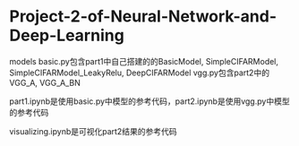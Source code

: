 # Project-2-of-Neural-Network-and-Deep-Learning

models
basic.py包含part1中自己搭建的的BasicModel, SimpleCIFARModel, SimpleCIFARModel_LeakyRelu, DeepCIFARModel
vgg.py包含part2中的VGG_A, VGG_A_BN

part1.ipynb是使用basic.py中模型的参考代码，part2.ipynb是使用vgg.py中模型的参考代码

visualizing.ipynb是可视化part2结果的参考代码

